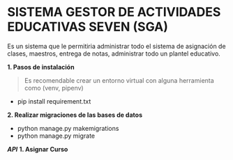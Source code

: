 # SISTEMA GESTOR DE ACTIVIDADES EDUCATIVAS SEVEN (SGA)

Es un sistema que le permitiria administrar todo el sistema de asignación de clases, maestros, entrega de notas, administrar todo un plantel educativo.


__1. Pasos de instalación__

  >Es recomendable crear un entorno virtual con alguna herramienta como (venv, pipenv)

  * pip install requirement.txt

__2. Realizar migraciones de las bases de datos__
  * python manage.py makemigrations
  * python manage.py migrate

___API___
__1. Asignar Curso__